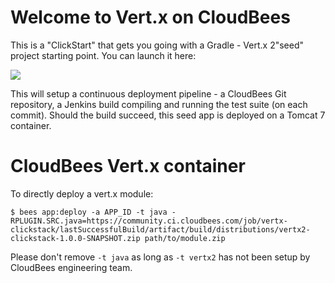 # Welcome to Vert.x on CloudBees

This is a "ClickStart" that gets you going with a Gradle - Vert.x 2"seed" project starting point. You can launch it here:

<a href="https://grandcentral.cloudbees.com/?CB_clickstart=https://raw.github.com/CloudBees-community/tomcat7-maven-clickstart/master/clickstart.json"><img src="https://d3ko533tu1ozfq.cloudfront.net/clickstart/deployInstantly.png"/></a>

This will setup a continuous deployment pipeline - a CloudBees Git repository, a Jenkins build compiling and running the test suite (on each commit).
Should the build succeed, this seed app is deployed on a Tomcat 7 container.

# CloudBees Vert.x container

To directly deploy a vert.x module:

```
$ bees app:deploy -a APP_ID -t java -RPLUGIN.SRC.java=https://community.ci.cloudbees.com/job/vertx-clickstack/lastSuccessfulBuild/artifact/build/distributions/vertx2-clickstack-1.0.0-SNAPSHOT.zip path/to/module.zip
```

Please don't remove `-t java` as long as `-t vertx2` has not been setup by CloudBees engineering team.
